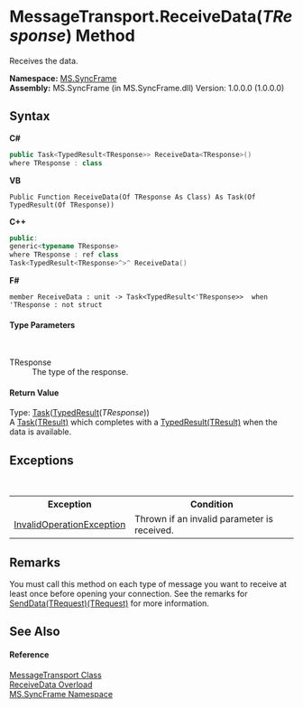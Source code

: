# MessageTransport.ReceiveData(*TResponse*) Method 
 

Receives the data.

**Namespace:**&nbsp;<a href="de148c19-6fcd-6ea5-c13c-94525bd1dd5b">MS.SyncFrame</a><br />**Assembly:**&nbsp;MS.SyncFrame (in MS.SyncFrame.dll) Version: 1.0.0.0 (1.0.0.0)

## Syntax

**C#**<br />
``` C#
public Task<TypedResult<TResponse>> ReceiveData<TResponse>()
where TResponse : class

```

**VB**<br />
``` VB
Public Function ReceiveData(Of TResponse As Class) As Task(Of TypedResult(Of TResponse))
```

**C++**<br />
``` C++
public:
generic<typename TResponse>
where TResponse : ref class
Task<TypedResult<TResponse>^>^ ReceiveData()
```

**F#**<br />
``` F#
member ReceiveData : unit -> Task<TypedResult<'TResponse>>  when 'TResponse : not struct

```


#### Type Parameters
&nbsp;<dl><dt>TResponse</dt><dd>The type of the response.</dd></dl>

#### Return Value
Type: <a href="http://msdn2.microsoft.com/en-us/library/dd321424" target="_blank">Task</a>(<a href="25cc0187-f6c5-d762-90d8-cb5ebc23d98d">TypedResult</a>(*TResponse*))<br />A <a href="http://msdn2.microsoft.com/en-us/library/dd321424" target="_blank">Task(TResult)</a> which completes with a <a href="25cc0187-f6c5-d762-90d8-cb5ebc23d98d">TypedResult(TResult)</a> when the data is available.

## Exceptions
&nbsp;<table><tr><th>Exception</th><th>Condition</th></tr><tr><td><a href="http://msdn2.microsoft.com/en-us/library/2asft85a" target="_blank">InvalidOperationException</a></td><td>Thrown if an invalid parameter is received.</td></tr></table>

## Remarks
You must call this method on each type of message you want to receive at least once before opening your connection. See the remarks for <a href="44112b02-7e6f-1530-8b60-018e59012a21">SendData(TRequest)(TRequest)</a> for more information.

## See Also


#### Reference
<a href="575abf99-2a1a-6037-410a-d736b8eacb32">MessageTransport Class</a><br /><a href="84837961-af63-133f-589d-434f97700a66">ReceiveData Overload</a><br /><a href="de148c19-6fcd-6ea5-c13c-94525bd1dd5b">MS.SyncFrame Namespace</a><br />